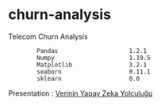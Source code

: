 # churn-analysis

Telecom Churn Analysis

            Pandas                    1.2.1
            Numpy                     1.19.5
            Matplotlib                3.2.1
            seaborn                   0.11.1
            sklearn                   0.0

Presentation : [Verinin Yapay Zeka Yolculuğu](https://www.slideshare.net/HalilbrahimELENL/verinin-yapay-zeka-yolculuu)
